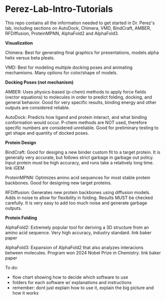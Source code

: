 # Perez-Lab-Intro-Tutorials
This repo contains all the information needed to get started in Dr. Perez's lab, including sections on AutoDock, Chimera, VMD, BindCraft, AMBER, RFDiffusion, ProteinMPNN, AlphaFold2 and AlphaFold3.


**Visualization**

Chimera: Best for generating final graphics for presentations, models alpha helix versus beta pleats.

VMD: Best for modeling multiple docking poses and animating mechamisms. Many options for color/shape of models.

**Docking Poses (not mechanism)**

AMBER: Uses physics-based (p-chem) methods to apply force fields (vector equations) to molecules in order to predict folding, docking, and general behavior. Good for very specific results, binding energy and other outputs are considered reliable.

AutoDock: Predicts how ligand and protein interact, and what binding conformation would occur. P-chem methods are NOT used, therefore specific numbers are considered unreliable. Good for preliminary testing to get shape and quantity of docked poses.

**Protein Design**

BindCraft: Good for desiging a new binder custom fit to a target protein. It is generally very accurate, but follows strict garbage in garbage out policy. Input protein must be high accuracy, and runs take a relatively long time. link iGEM

ProteinMPNN: Optimizes amino acid sequences for most stable protein backbones. Good for designing new target proteins.

RFDiffusion: Generates new protein backbones using diffusion models. Adds in noise to allow for flexibility in folding. Results MUST be checked carefully. It is very easy to add too much noise and generate garbage outputs.

**Protein Folding**

AlphaFold2: Extremely popular tool for deriving a 3D structure from an amino acid sequence. Very high accuracy, industry standard. link baker paper

AlphaFold3: Expansion of AlphaFold2 that also analyzes interacions between molecules. Program won 2024 Nobel Prize in Chemistry. link baker paper

To do:
- flow chart showing how to decide which software to use
- folders for each software w/ explanations and instructions
- remember: dont just explain how to use it, explain the big picture and how it works
